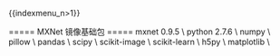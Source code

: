 {{indexmenu_n>1}}

===== MXNet 镜像基础包 =====
mxnet 0.9.5 \\
python 2.7.6 \\
numpy \\
pillow \\
pandas \\
scipy \\
scikit-image \\
scikit-learn \\
h5py \\
matplotlib \\